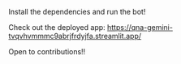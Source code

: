 Install the dependencies and run the bot!

Check out the deployed app: https://qna-gemini-tvqvhvmmmc9abrjfrdyjfa.streamlit.app/

Open to contributions!!

